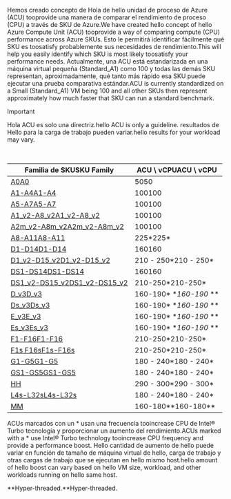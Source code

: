 



<span data-ttu-id="4cea6-101">Hemos creado concepto de Hola de hello unidad de proceso de Azure (ACU) tooprovide una manera de comparar el rendimiento de proceso (CPU) a través de SKU de Azure.</span><span class="sxs-lookup"><span data-stu-id="4cea6-101">We have created hello concept of hello Azure Compute Unit (ACU) tooprovide a way of comparing compute (CPU) performance across Azure SKUs.</span></span> <span data-ttu-id="4cea6-102">Esto le permitirá identificar fácilmente qué SKU es toosatisfy probablemente sus necesidades de rendimiento.</span><span class="sxs-lookup"><span data-stu-id="4cea6-102">This will help you easily identify which SKU is most likely toosatisfy your performance needs.</span></span>  <span data-ttu-id="4cea6-103">Actualmente, una ACU está estandarizada en una máquina virtual pequeña (Standard_A1) como 100 y todas las demás SKU representan, aproximadamente, qué tanto más rápido esa SKU puede ejecutar una prueba comparativa estándar.</span><span class="sxs-lookup"><span data-stu-id="4cea6-103">ACU is currently standardized on a Small (Standard_A1) VM being 100 and all other SKUs then represent approximately how much faster that SKU can run a standard benchmark.</span></span> 

> [!IMPORTANT]
> <span data-ttu-id="4cea6-104">Hola ACU es solo una directriz.</span><span class="sxs-lookup"><span data-stu-id="4cea6-104">hello ACU is only a guideline.</span></span>  <span data-ttu-id="4cea6-105">resultados de Hello para la carga de trabajo pueden variar.</span><span class="sxs-lookup"><span data-stu-id="4cea6-105">hello results for your workload may vary.</span></span> 
> 
> 

<br>

| <span data-ttu-id="4cea6-106">Familia de SKU</span><span class="sxs-lookup"><span data-stu-id="4cea6-106">SKU Family</span></span> | <span data-ttu-id="4cea6-107">ACU \ vCPU</span><span class="sxs-lookup"><span data-stu-id="4cea6-107">ACU \ vCPU</span></span> |
| --- | --- |
| [<span data-ttu-id="4cea6-108">A0</span><span class="sxs-lookup"><span data-stu-id="4cea6-108">A0</span></span>](../articles/virtual-machines/windows/sizes-general.md) |<span data-ttu-id="4cea6-109">50</span><span class="sxs-lookup"><span data-stu-id="4cea6-109">50</span></span> |
| [<span data-ttu-id="4cea6-110">A1-A4</span><span class="sxs-lookup"><span data-stu-id="4cea6-110">A1-A4</span></span>](../articles/virtual-machines/windows/sizes-general.md) |<span data-ttu-id="4cea6-111">100</span><span class="sxs-lookup"><span data-stu-id="4cea6-111">100</span></span> |
| [<span data-ttu-id="4cea6-112">A5-A7</span><span class="sxs-lookup"><span data-stu-id="4cea6-112">A5-A7</span></span>](../articles/virtual-machines/windows/sizes-general.md) |<span data-ttu-id="4cea6-113">100</span><span class="sxs-lookup"><span data-stu-id="4cea6-113">100</span></span> |
| [<span data-ttu-id="4cea6-114">A1_v2-A8_v2</span><span class="sxs-lookup"><span data-stu-id="4cea6-114">A1_v2-A8_v2</span></span>](../articles/virtual-machines/windows/sizes-general.md) |<span data-ttu-id="4cea6-115">100</span><span class="sxs-lookup"><span data-stu-id="4cea6-115">100</span></span> |
| [<span data-ttu-id="4cea6-116">A2m_v2-A8m_v2</span><span class="sxs-lookup"><span data-stu-id="4cea6-116">A2m_v2-A8m_v2</span></span>](../articles/virtual-machines/windows/sizes-general.md) |<span data-ttu-id="4cea6-117">100</span><span class="sxs-lookup"><span data-stu-id="4cea6-117">100</span></span> |
| [<span data-ttu-id="4cea6-118">A8-A11</span><span class="sxs-lookup"><span data-stu-id="4cea6-118">A8-A11</span></span>](../articles/virtual-machines/windows/sizes-hpc.md) |<span data-ttu-id="4cea6-119">225*</span><span class="sxs-lookup"><span data-stu-id="4cea6-119">225*</span></span> |
| [<span data-ttu-id="4cea6-120">D1-D14</span><span class="sxs-lookup"><span data-stu-id="4cea6-120">D1-D14</span></span>](../articles/virtual-machines/windows/sizes-general.md) |<span data-ttu-id="4cea6-121">160</span><span class="sxs-lookup"><span data-stu-id="4cea6-121">160</span></span> |
| [<span data-ttu-id="4cea6-122">D1_v2-D15_v2</span><span class="sxs-lookup"><span data-stu-id="4cea6-122">D1_v2-D15_v2</span></span>](../articles/virtual-machines/windows/sizes-general.md) |<span data-ttu-id="4cea6-123">210 - 250*</span><span class="sxs-lookup"><span data-stu-id="4cea6-123">210 - 250*</span></span> |
| [<span data-ttu-id="4cea6-124">DS1-DS14</span><span class="sxs-lookup"><span data-stu-id="4cea6-124">DS1-DS14</span></span>](../articles/virtual-machines/virtual-machines-windows-sizes-memory.md) |<span data-ttu-id="4cea6-125">160</span><span class="sxs-lookup"><span data-stu-id="4cea6-125">160</span></span> |
| [<span data-ttu-id="4cea6-126">DS1_v2-DS15_v2</span><span class="sxs-lookup"><span data-stu-id="4cea6-126">DS1_v2-DS15_v2</span></span>](../articles/virtual-machines/virtual-machines-windows-sizes-memory.md) |<span data-ttu-id="4cea6-127">210-250*</span><span class="sxs-lookup"><span data-stu-id="4cea6-127">210-250*</span></span> |
| [<span data-ttu-id="4cea6-128">D_v3</span><span class="sxs-lookup"><span data-stu-id="4cea6-128">D_v3</span></span>](../articles/virtual-machines/virtual-machines-windows-sizes-general.md) |<span data-ttu-id="4cea6-129">160-190* **</span><span class="sxs-lookup"><span data-stu-id="4cea6-129">160-190* **</span></span> |
| [<span data-ttu-id="4cea6-130">Ds_v3</span><span class="sxs-lookup"><span data-stu-id="4cea6-130">Ds_v3</span></span>](../articles/virtual-machines/virtual-machines-windows-sizes-general.md) |<span data-ttu-id="4cea6-131">160-190* **</span><span class="sxs-lookup"><span data-stu-id="4cea6-131">160-190* **</span></span> |
| [<span data-ttu-id="4cea6-132">E_v3</span><span class="sxs-lookup"><span data-stu-id="4cea6-132">E_v3</span></span>](../articles/virtual-machines/virtual-machines-windows-sizes-memory.md) |<span data-ttu-id="4cea6-133">160-190* **</span><span class="sxs-lookup"><span data-stu-id="4cea6-133">160-190* **</span></span> |
| [<span data-ttu-id="4cea6-134">Es_v3</span><span class="sxs-lookup"><span data-stu-id="4cea6-134">Es_v3</span></span>](../articles/virtual-machines/virtual-machines-windows-sizes-memory.md) |<span data-ttu-id="4cea6-135">160-190* **</span><span class="sxs-lookup"><span data-stu-id="4cea6-135">160-190* **</span></span> |
| [<span data-ttu-id="4cea6-136">F1-F16</span><span class="sxs-lookup"><span data-stu-id="4cea6-136">F1-F16</span></span>](../articles/virtual-machines/windows/sizes-compute.md) |<span data-ttu-id="4cea6-137">210-250*</span><span class="sxs-lookup"><span data-stu-id="4cea6-137">210-250*</span></span> |
| [<span data-ttu-id="4cea6-138">F1s F16s</span><span class="sxs-lookup"><span data-stu-id="4cea6-138">F1s-F16s</span></span>](../articles/virtual-machines/windows/sizes-compute.md) |<span data-ttu-id="4cea6-139">210-250*</span><span class="sxs-lookup"><span data-stu-id="4cea6-139">210-250*</span></span> |
| [<span data-ttu-id="4cea6-140">G1-G5</span><span class="sxs-lookup"><span data-stu-id="4cea6-140">G1-G5</span></span>](../articles/virtual-machines/virtual-machines-windows-sizes-memory.md) |<span data-ttu-id="4cea6-141">180 - 240*</span><span class="sxs-lookup"><span data-stu-id="4cea6-141">180 - 240*</span></span> |
| [<span data-ttu-id="4cea6-142">GS1-GS5</span><span class="sxs-lookup"><span data-stu-id="4cea6-142">GS1-GS5</span></span>](../articles/virtual-machines/virtual-machines-windows-sizes-memory.md) |<span data-ttu-id="4cea6-143">180 - 240*</span><span class="sxs-lookup"><span data-stu-id="4cea6-143">180 - 240*</span></span> |
| [<span data-ttu-id="4cea6-144">H</span><span class="sxs-lookup"><span data-stu-id="4cea6-144">H</span></span>](../articles/virtual-machines/windows/sizes-hpc.md) |<span data-ttu-id="4cea6-145">290 - 300*</span><span class="sxs-lookup"><span data-stu-id="4cea6-145">290 - 300*</span></span> |
| [<span data-ttu-id="4cea6-146">L4s-L32s</span><span class="sxs-lookup"><span data-stu-id="4cea6-146">L4s-L32s</span></span>](../articles/virtual-machines/windows/sizes-storage.md) |<span data-ttu-id="4cea6-147">180 - 240*</span><span class="sxs-lookup"><span data-stu-id="4cea6-147">180 - 240*</span></span> |
| [<span data-ttu-id="4cea6-148">M</span><span class="sxs-lookup"><span data-stu-id="4cea6-148">M</span></span>](../articles/virtual-machines/virtual-machines-windows-sizes-memory.md) | <span data-ttu-id="4cea6-149">160-180**</span><span class="sxs-lookup"><span data-stu-id="4cea6-149">160-180**</span></span> |

<span data-ttu-id="4cea6-150">ACUs marcados con un * usan una frecuencia tooincrease CPU de Intel® Turbo tecnología y proporcionar un aumento del rendimiento.</span><span class="sxs-lookup"><span data-stu-id="4cea6-150">ACUs marked with a * use Intel® Turbo technology tooincrease CPU frequency and provide a performance boost.</span></span>  <span data-ttu-id="4cea6-151">Hello cantidad de aumento de hello puede variar en función de tamaño de máquina virtual de hello, carga de trabajo y otras cargas de trabajo que se ejecutan en hello mismo host.</span><span class="sxs-lookup"><span data-stu-id="4cea6-151">hello amount of hello boost can vary based on hello VM size, workload, and other workloads running on hello same host.</span></span>

<span data-ttu-id="4cea6-152">**Hyper-threaded.</span><span class="sxs-lookup"><span data-stu-id="4cea6-152">**Hyper-threaded.</span></span> 
